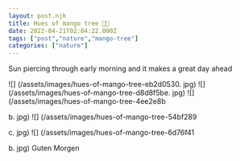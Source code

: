 ```yaml
---
layout: post.njk
title: Hues of mango tree 🥭🌲
date: 2022-04-21T02:04:22.000Z
tags: ["post","nature","mango-tree"]
categories: ["nature"]
---
```


Sun piercing through early morning and it makes a great day ahead

![] (/assets/images/hues-of-mango-tree-eb2d0530. jpg) ![] (/assets/images/hues-of-mango-tree-d8d8f5be. jpg) ![] (/assets/images/hues-of-mango-tree-4ee2e8b

b. jpg) ![] (/assets/images/hues-of-mango-tree-54bf289

c. jpg) ![] (/assets/images/hues-of-mango-tree-6d76f41

b. jpg) Guten Morgen
